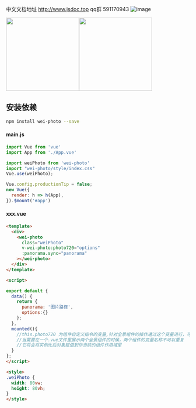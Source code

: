中文文档地址 <a href="http://www.jsdoc.top">http://www.jsdoc.top</a>
qq群 591170943
  ![image](https://camo.githubusercontent.com/f4009c9fd899d5454311ea8e09d899400a4b29fba231945f30a1c3341475ca2a/68747470733a2f2f787579617765693132332e6f73732d636e2d7368656e7a68656e2e616c6979756e63732e636f6d2f6769746875622f323032312d30392d313325323031302e32352e31352e676966) 

<div style="display:flex">
  
<img style="height:200px" src="https://xuyawei123.oss-cn-shenzhen.aliyuncs.com/WX20210913-100613%402x.png" />
<img style="height:200px" src="https://xuyawei123.oss-cn-shenzhen.aliyuncs.com/WX20210913-101429%402x.png" />
</div>

## 安装依赖

```bash
npm install wei-photo --save
```

#### main.js
```js
import Vue from 'vue'
import App from './App.vue' 

import weiPhoto from 'wei-photo'
import "wei-photo/style/index.css"
Vue.use(weiPhoto);

Vue.config.productionTip = false;
new Vue({
  render: h => h(App),
}).$mount('#app')

```

#### xxx.vue
```html
<template>
  <div>
    <wei-photo 
      class="weiPhoto" 
      v-wei-photo:photo720="options"
      :panorama.sync="panorama"
    ></wei-photo>
  </div>
</template>

<script> 

export default {
  data() {
    return {
      panorama: '图片路径',
      options:{}
    };
  },
  mounted(){
    //this.photo720 为组件自定义指令的变量,针对全景组件的操作通过这个变量进行，可以随意命名，
    //当需要在一个.vue文件里展示两个全景组件的时候，两个组件的变量名称不可以重复
    //它将会将实例化后对象赋值到你当前的组件作用域里
  }
};
</script>

<style>
.weiPhoto {
  width: 80vw;
  height: 80vh;
}
</style>
```
